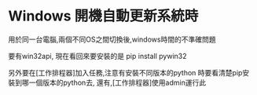 # Windows 開機自動更新系統時
用於同一台電腦,兩個不同OS之間切換後,windows時間的不準確問題

要有win32api, 現在看回來要安裝的是
pip install pywin32

另外要在[工作排程器]加入任務,注意有安裝不同版本的python 時要看清楚pip安裝到哪一個版本的python去,
還有,[工作排程器]使用admin運行此
